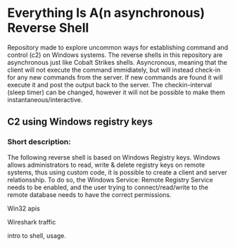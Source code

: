 # Everything Is A(n asynchronous) Reverse Shell

Repository made to explore uncommon ways for establishing command and control (c2) on Windows systems. The reverse shells in this repository are asynchronous just like Cobalt Strikes shells. Asyncronous, meaning that the client will not execute the command immidiately, but will instead check-in for any new commands from the server. If new commands are found it will execute it and post the output back to the server. The checkin-interval (sleep timer) can be changed, however it will not be possible to make them instantaneous/interactive. 

## C2 using Windows registry keys

### Short description: 
The following reverse shell is based on Windows Registry keys. Windows allows administrators to read, write & delete registry keys on remote systems, thus using custom code, it is possible to create a client and server relationsship. To do so, the Windows Service: Remote Registry Service needs to be enabled, and the user trying to connect/read/write to the remote database needs to have the correct permissions. 

Win32 apis 

Wireshark traffic

intro to shell, usage. 
